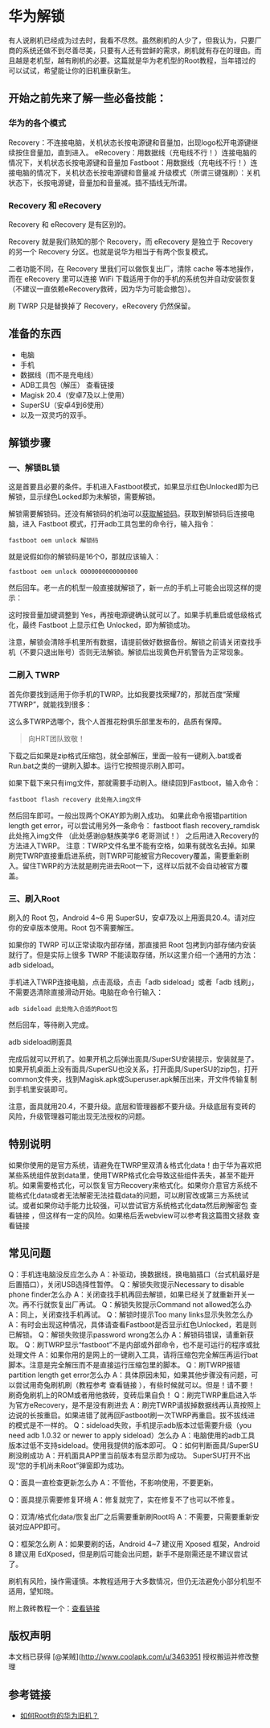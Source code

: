 # 华为解锁
有人说刷机已经成为过去时，我看不尽然。虽然刷机的人少了，但我认为，只要厂商的系统还做不到尽善尽美，只要有人还有尝鲜的需求，刷机就有存在的理由。而且越是老机型，越有刷机的必要。这篇就是华为老机型的Root教程，当年错过的可以试试，希望能让你的旧机重获新生。

## 开始之前先来了解一些必备技能：

### 华为的各个模式

Recovery：不连接电脑，关机状态长按电源键和音量加，出现logo松开电源键继续按住音量加，直到进入。
eRecovery：用数据线（充电线不行！）连接电脑的情况下，关机状态长按电源键和音量加
Fastboot：用数据线（充电线不行！）连接电脑的情况下，关机状态长按电源键和音量减
升级模式（所谓三键强刷）：关机状态下，长按电源键，音量加和音量减。插不插线无所谓。

### Recovery 和 eRecovery

Recovery 和 eRecovery 是有区别的。

Recovery 就是我们熟知的那个 Recovery，而 eRecovery 是独立于 Recovery 的另一个 Recovery 分区。也就是说华为相当于有两个恢复模式。

二者功能不同，在 Recovery 里我们可以做恢复出厂，清除 cache 等本地操作，而在 eRecovery 里可以连接 WiFi 下载适用于你的手机的系统包并自动安装恢复（不建议一直依赖eRecovery救砖，因为华为可能会撤包）。

刷 TWRP 只是替换掉了 Recovery，eRecovery 仍然保留。

## 准备的东西

* 电脑
* 手机
* 数据线（而不是充电线）
* ADB工具包（解压） 查看链接
* Magisk 20.4（安卓7及以上使用）
* SuperSU（安卓4到6使用）
* 以及一双灵巧的双手。

## 解锁步骤
### 一、解锁BL锁
这是首要且必要的条件。手机进入Fastboot模式，如果显示红色Unlocked即为已解锁，显示绿色Locked即为未解锁，需要解锁。

解锁需要解锁码。还没有解锁码的机油可以[获取解锁码](https://www.coolapk.com/feed/25219974?shareKey=ZDc3M2ExYmZlNjQ2NjA3MTc2ZGY~)。获取到解锁码后连接电脑，进入 Fastboot 模式，打开adb工具包里的命令行，输入指令：

``` shell
fastboot oem unlock 解锁码
```

就是说假如你的解锁码是16个0，那就应该输入：

``` shell
fastboot oem unlock 0000000000000000
```

然后回车。老一点的机型一般直接就解锁了，新一点的手机上可能会出现这样的提示：

这时按音量加键调整到 Yes，再按电源键确认就可以了。如果手机重启或低级格式化，最终 Fastboot 上显示红色 Unlocked，即为解锁成功。

注意，解锁会清除手机里所有数据，请提前做好数据备份。解锁之前请关闭查找手机（不要只退出账号）否则无法解锁。解锁后出现黄色开机警告为正常现象。

### 二刷入 TWRP
首先你要找到适用于你手机的TWRP。比如我要找荣耀7的，那就百度“荣耀7TWRP”，就能找到很多：

这么多TWRP选哪个，我个人首推花粉俱乐部里发布的，品质有保障。

> 向HRT团队致敬！

下载之后如果是zip格式压缩包，就全部解压，里面一般有一键刷入.bat或者Run.bat之类的一键刷入脚本。运行它按照提示刷入即可。

如果下载下来只有img文件，那就需要手动刷入。继续回到Fastboot，输入命令：

```shell
fastboot flash recovery 此处拖入img文件
```

然后回车即可。一般出现两个OKAY即为刷入成功。
如果此命令报错partition length get error，可以尝试用另外一条命令：
fastboot flash recovery_ramdisk 此处拖入img文件
（此处感谢@魅族美学6 老哥测试！）
之后用进入Recovery的方法进入TWRP。
注意：TWRP文件名里不能有空格，如果有就改名去掉。如果刷完TWRP直接重启进系统，则TWRP可能被官方Recovery覆盖，需要重新刷入。留住TWRP的方法就是刷完进去Root一下，这样以后就不会自动被官方覆盖。

### 三、刷入Root
刷入的 Root 包，Android 4~6 用 SuperSU，安卓7及以上用面具20.4。请对应你的安卓版本使用。Root 包不需要解压。

如果你的 TWRP 可以正常读取内部存储，那直接把 Root 包拷到内部存储内安装就行了。但是实际上很多 TWRP 不能读取存储，所以这里介绍一个通用的方法：adb sideload。

手机进入TWRP连接电脑，点击高级，点击「adb sideload」或者「adb 线刷」，不需要选清除直接滑动开始。电脑在命令行输入：

``` shell
adb sideload 此处拖入合适的Root包
```

然后回车，等待刷入完成。


adb sideload刷面具

完成后就可以开机了。如果开机之后弹出面具/SuperSU安装提示，安装就是了。如果开机桌面上没有面具/SuperSU也没关系，打开面具/SuperSU的zip包，打开common文件夹，找到Magisk.apk或Superuser.apk解压出来，开文件传输复制到手机里安装即可。


注意，面具就用20.4，不要升级。底层和管理器都不要升级。升级底层有变砖的风险，升级管理器可能出现无法授权的问题。
## 特别说明
如果你使用的是官方系统，请避免在TWRP里双清＆格式化data！由于华为喜欢把某些系统组件放到data里，使用TWRP格式化会导致这些组件丢失，甚至不能开机。如果需要格式化，可以恢复官方Recovery来格式化。如果你介意官方系统不能格式化data或者无法解密无法挂载data的问题，可以刷官改或第三方系统试试。或者如果你动手能力比较强，可以尝试官方系统格式化data然后刷解密包 查看链接 ，但这样有一定的风险。如果格后丢webview可以参考我这篇图文拯救 查看链接
## 常见问题
Q：手机连电脑没反应怎么办
A：补驱动，换数据线，换电脑插口（台式机最好是后置插口），关闭USB选择性暂停。
Q：解锁失败提示Necessary to disable phone finder怎么办
A：关闭查找手机再回去解锁，如果已经关了就重新开关一次。再不行就恢复出厂再试。
Q：解锁失败提示Command not allowed怎么办
A：同上，关闭查找手机再试。
Q：解锁时提示Too many links显示失败怎么办
A：有时会出现这种情况，具体请查看Fastboot是否显示红色Unlocked，若是则已解锁。
Q：解锁失败提示password wrong怎么办
A：解锁码错误，请重新获取。
Q：刷TWRP显示“fastboot”不是内部或外部命令，也不是可运行的程序或批处理文件
A：如果你用的是网上的一键刷入工具，请将压缩包完全解压再运行bat脚本。注意是完全解压而不是直接运行压缩包里的脚本。
Q：刷TWRP报错partition length get error怎么办
A：具体原因未知，如果其他步骤没有问题，可以尝试用奇兔刷机刷（教程参考 查看链接 ），有些时候就可以。但是！请不要！刷奇兔刷机上的ROM或者用他救砖，变砖后果自负！
Q：刷完TWRP重启进入华为官方eRecovery，是不是没有刷进去
A：刷完TWRP请拔掉数据线再认真按照上边说的长按重启。如果进错了就再回Fastboot刷一次TWRP再重启。拔不拔线进的模式是不一样的。
Q：sideload失败，手机提示adb版本过低需要升级（you need adb 1.0.32 or newer to apply sideload）怎么办
A：电脑使用的adb工具版本过低不支持sideload。使用我提供的版本即可。
Q：如何判断面具/SuperSU刷没刷成功
A：开机面具APP里当前版本有显示即为成功。
SuperSU打开不出现“您的手机尚未Root”弹窗即为成功。

Q：面具一直检查更新怎么办
A：不管他，不影响使用，不要更新。

Q：面具提示需要修复环境
A：修复就完了，实在修复不了也可以不修复。

Q：双清/格式化data/恢复出厂之后需要重新刷Root吗
A：不需要，只需要重新安装对应APP即可。

Q：框架怎么刷
A：如果要刷的话，Android 4~7 建议用 Xposed 框架，Android 8 建议用 EdXposed，但是刷后可能会出问题，新手不是刚需还是不建议尝试了。

刷机有风险，操作需谨慎。本教程适用于大多数情况，但仍无法避免小部分机型不适用，望知晓。

附上救砖教程一个：[查看链接](https://www.coolapk.com/feed/26205215?shareKey=ZjY1ZTBjY2E2MTdkNjA3Nzg5MjY~)

## 版权声明

本文档已获得 [@某贼](http://www.coolapk.com/u/3463951 授权搬运并修改整理

## 参考链接

* [如何Root你的华为旧机？](https://www.coolapk.com/feed/26320412?shareKey=YzFmYzFkM2MxNzBlNjNkNjVhODE~)